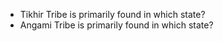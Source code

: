 - Tikhir Tribe is primarily found in which state?
- Angami Tribe is primarily found in which state?


